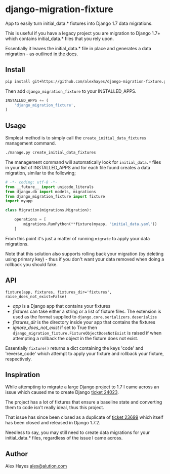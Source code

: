# django-migration-fixture

App to easily turn initial_data.* fixtures into Django 1.7 data migrations.

This is useful if you have a legacy project you are migration to Django 1.7+ which contains initial_data.* files that you rely upon.

Essentially it leaves the initial_data.* file in place and generates a data migration - as outlined [in the docs](http://django.readthedocs.org/en/1.7.x/topics/migrations.html#data-migrations).

## Install

```bash
pip install git+https://github.com/alexhayes/django-migration-fixture.git
```

Then add `django_migration_fixture` to your INSTALLED_APPS.

```python
INSTALLED_APPS += (
	'django_migration_fixture',
)
```

## Usage

Simplest method is to simply call the `create_initial_data_fixtures` management command.

```bash
./manage.py create_initial_data_fixtures
```

The management command will automatically look for `initial_data.*` files in your list of INSTALLED_APPS and for each file found creates a data migration, similar to the following; 

```python
# -*- coding: utf-8 -*-
from __future__ import unicode_literals
from django.db import models, migrations
from django_migration_fixture import fixture
import myapp

class Migration(migrations.Migration):

	operations = [
		migrations.RunPython(**fixture(myapp, 'initial_data.yaml'))
	]
```

From this point it's just a matter of running `migrate` to apply your data migrations.

Note that this solution also supports rolling back your migration (by deleting using primary key) - thus if you don't want your data removed when doing a rollback you should fake.  

## API

`fixture(app, fixtures, fixtures_dir='fixtures', raise_does_not_exist=False)`

- *app* is a Django app that contains your fixtures
- *fixtures* can take either a string or a list of fixture files. The extension is used as the format supplied to `django.core.serializers.deserialize`
- *fixtures_dir* is the directory inside your app that contains the fixtures
- *ignore_does_not_exist* if set to True then `django_migration_fixture.FixtureObjectDoesNotExist` is raised if when attempting a rollback the object in the fixture does not exist.

Essentially `fixture()` returns a dict containing the keys 'code' and 'reverse_code' which attempt to apply your fixture and rollback your fixture, respectively.

## Inspiration

While attempting to migrate a large Django project to 1.7 I came across an issue which caused me to create Django [ticket 24023](https://code.djangoproject.com/ticket/24023#ticket). 

The project has a lot of fixtures that ensure a baseline state and converting them to code isn't really ideal, thus this project.

That issue has since been closed as a duplicate of [ticket 23699](https://code.djangoproject.com/ticket/23699) which itself has been closed and released in Django 1.7.2.

Needless to say, you may still need to create data migrations for your initial_data.* files, regardless of the issue I came across.

## Author

Alex Hayes <alex@alution.com>